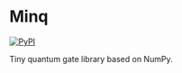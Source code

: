 # Minq

[![PyPI](https://img.shields.io/pypi/v/minq)](https://pypi.org/project/minq)

Tiny quantum gate library based on NumPy.

